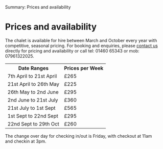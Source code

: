 Summary: Prices and availability

# Prices and availability

The chalet is available for hire between March and October every year with competitive, seasonal pricing. For booking and enquiries, please [contact us](/contact-us) directly for pricing and availability or call tel: 01460 65343 or mob: 07961322025.

<table border="0" cellspacing="0" cellpadding="0">
  <tr><th class='first'>Date Ranges</th><th>Prices per Week</th></tr>
  <tr><td class='first'>7th April to 21st April</td><td>£265</td></tr>
  <tr><td class='first'>21st April to 26th May</td><td>£225</td></tr>
  <tr><td class='first'>26th May to 2nd June</td><td>£295</td></tr>
  <tr><td class='first'>2nd June to 21st July</td><td>£360</td></tr>
  <tr><td class='first'>21st July to 1st Sept</td><td>£565</td></tr>
  <tr><td class='first'>1st Sept to 22nd Sept</td><td>£295</td></tr>
  <tr><td class='first'>22nd Sept to 29th Oct</td><td>£260</td></tr>
</table>

The change over day for checking in/out is Friday, with checkout at 11am and checkin at 3pm.
